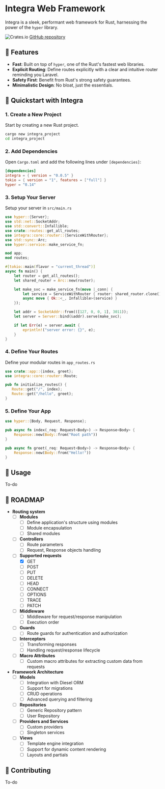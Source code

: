 
# Integra Web Framework

Integra is a sleek, performant web framework for Rust, harnessing the power of the `hyper` library.

![Crates.io](https://img.shields.io/crates/v/integra)
[GitHub repository](https://github.com/SapphoTech/Integra/)

## 🌟 Features

- **Fast**: Built on top of `hyper`, one of the Rust's fastest web libraries.
- **Explicit Routing**: Define routes explicitly with a clear and intuitive router reminding you Laravel.
- **Safety First**: Benefit from Rust's strong safety guarantees.
- **Minimalistic Design**: No bloat, just the essentials.

## 🚀 Quickstart with Integra

### 1. Create a New Project
Start by creating a new Rust project.
```bash
cargo new integra_project
cd integra_project
```

### 2. Add Dependencies
Open `Cargo.toml` and add the following lines under `[dependencies]`:
```toml
[dependencies]
integra = { version = "0.0.5" }
tokio = { version = "1", features = ["full"] }
hyper = "0.14"
```

### 3. Setup Your Server
Setup your server in `src/main.rs`
```rust
use hyper::{Server};
use std::net::SocketAddr;
use std::convert::Infallible;
use crate::routes::get_all_routes;
use integra::core::router::{ServiceWithRouter};
use std::sync::Arc;
use hyper::service::make_service_fn;

mod app;
mod routes;

#[tokio::main(flavor = "current_thread")]
async fn main() {
    let router = get_all_routes();
    let shared_router = Arc::new(router);

    let make_svc = make_service_fn(move |_conn| {
        let service = ServiceWithRouter { router: shared_router.clone() };
        async move { Ok::<_, Infallible>(service) }
    });

    let addr = SocketAddr::from(([127, 0, 0, 1], 3011));
    let server = Server::bind(&addr).serve(make_svc);

    if let Err(e) = server.await {
        eprintln!("server error: {}", e);
    }
}
```

### 4. Define Your Routes
Define your modular routes in `app_routes.rs`
```rust
use crate::app::{index, greet};
use integra::core::router::Route;

pub fn initialize_routes() {
   Route::get("/", index);
   Route::get("/hello", greet);
}
```

### 5. Define Your App
```rust
use hyper::{Body, Request, Response}; 

pub async fn index(_req: Request<Body>) -> Response<Body> {
    Response::new(Body::from("Root path"))
}

pub async fn greet(_req: Request<Body>) -> Response<Body> {
    Response::new(Body::from("Hello!"))
}
```


## 📘 Usage

To-do

## 🎯 ROADMAP 
 
- **Routing system**
  - [ ] **Modules**
    - ☐ Define application's structure using modules
    - ☐ Module encapsulation
    - ☐ Shared modules
  - [ ] **Controllers**
    - ☐ Route parameters
    - ☐ Request, Response objects handling
  - [ ] **Supported requests**
    - [x] GET
    - [ ] POST
    - [ ] PUT
    - [ ] DELETE
    - [ ] HEAD
    - [ ] CONNECT
    - [ ] OPTIONS
    - [ ] TRACE
    - [ ] PATCH
  - [ ] **Middleware**
    - ☐ Middleware for request/response manipulation
    - ☐ Execution order
  - [ ] **Guards**
    - ☐ Route guards for authentication and authorization
  - [ ] **Interceptors**
    - ☐ Transforming responses
    - ☐ Handling request/response lifecycle
  - [ ] **Macro Attributes**
    - ☐ Custom macro attributes for extracting custom data from requests

- **Framework Architecture**
  - [ ] **Models**
    - ☐ Integration with Diesel ORM
    - ☐ Support for migrations
    - ☐ CRUD operations
    - ☐ Advanced querying and filtering
  - [ ] **Repositories**
    - ☐ Generic Repository pattern
    - ☐ User Repository
  - [ ] **Providers and Services**
    - ☐ Custom providers
    - ☐ Singleton services
  - [ ] **Views**
    - ☐ Template engine integration
    - ☐ Support for dynamic content rendering
    - ☐ Layouts and partials

## 🤝 Contributing

To-do
